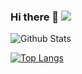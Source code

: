 ### Hi there 👋 ![](https://komarev.com/ghpvc/?username=lukalom)

![Github Stats](https://github-readme-stats.vercel.app/api?username=lukalom&theme=tokyonight)

[![Top Langs](https://github-readme-stats.vercel.app/api/top-langs/?username=lukalom&langs_count=8)](https://github.com/anuraghazra/github-readme-stats)
